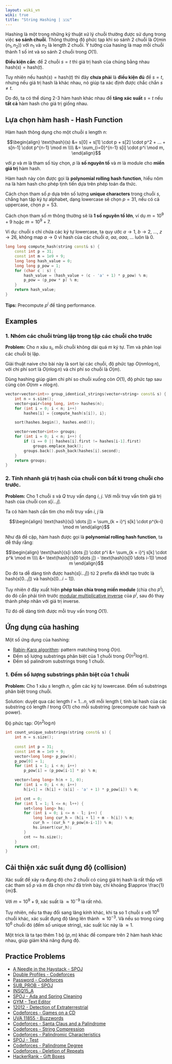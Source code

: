 ```yaml
---
layout: wiki_vn
wiki: true
title: "String Hashing | 🇻🇳"
---
```


Hashing là một trong những kỹ thuật xử lý chuỗi thường được sử dụng trong việc **so sánh chuỗi**. Thông thường độ phức tạp khi so sánh 2 chuỗi là $O(\min(n_1, n_2))$ với $n_1$ và $n_2$ là length 2 chuỗi. Ý tưởng của hasing là map mỗi chuỗi thành 1 số int và so sánh 2 chuỗi trong $O(1)$.

**Điều kiện cần**: để 2 chuỗi $s = t$ thì giá trị hash của chúng bằng nhau $\text{hash}(s) = \text{hash}(t)$.

Tuy nhiên nếu $\text{hash}(s) = \text{hash}(t)$ thì đây **chưa phải** là **điều kiện đủ** để $s = t$, nhưng nếu giá trị hash là khác nhau, nó giúp ta xác định được chắc chắn $s \neq t$.

Do đó, ta có thể dùng 2-3 hàm hash khác nhau để **tăng xác suất** $s = t$ nếu **tất cả** hàm hash cho giá trị giống nhau.

## Lựa chọn hàm hash - Hash Function

Hàm hash thông dụng cho một chuỗi $s$ length $n$:

$$\begin{align}
\text{hash}(s) &= s[0] + s[1] \cdot p + s[2] \cdot p^2 + ... + s[n-1] \cdot p^{n-1} \mod m \\\\
&= \sum_{i=0}^{n-1} s[i] \cdot p^i \mod m,
\end{align}$$


với $p$ và $m$ là tham số tùy chọn, $p$ là **số nguyên tố** và $m$ là module cho **miền giá trị** hàm hash.

Hàm hash này còn được gọi là **polynomial rolling hash function**, hiểu nôm na là hàm hash cho phép tịnh tiến dựa trên phép toán đa thức.

Cách chọn tham số $p$ dựa trên số lượng **unique characters** trong chuỗi $s$, chẳng hạn tập ký tự alphabet, dạng lowercase sẽ chọn $p = 31$, nếu có cả uppercase, chọn $p = 53$.

Cách chọn tham số $m$ thông thường sẽ là **1 số nguyên tố lớn**, ví dụ $m = 10^9+9$ hoặc $m = 10^9+7$.

Ví dụ: chuỗi $s$ chỉ chứa các ký tự lowercase, ta quy ước $a \rightarrow 1$, $b \rightarrow 2$, $\dots$, $z \rightarrow 26$, không map $a \rightarrow 0$ vì hash của các chuỗi $a$, $aa$, $aaa$, $\dots$ luôn là $0$.

```cpp
long long compute_hash(string const& s) {
    const int p = 31;
    const int m = 1e9 + 9;
    long long hash_value = 0;
    long long p_pow = 1;
    for (char c : s) {
        hash_value = (hash_value + (c - 'a' + 1) * p_pow) % m;
        p_pow = (p_pow * p) % m;
    }
    return hash_value;
}
```

**Tips:** Precompute $p^i$ để tăng performance.

## Examples

### 1. Nhóm các chuỗi trùng lặp trong tập các chuỗi cho trước

**Problem:** Cho $n$ xâu $s_i$, mỗi chuỗi không dài quá $m$ ký tự. Tìm và phân loại các chuỗi bị lặp.

Giải thuật naive cho bài này là sort lại các chuỗi, độ phức tạp $O(n m \log n)$, với chi phí sort là $O(n \log n)$ và chi phí so chuỗi là $O(m)$.

Dùng hashing giúp giảm chi phí so chuỗi xuống còn $O(1)$, độ phức tạp sau cùng còn $O(n m + n \log n)$.


```cpp
vector<vector<int>> group_identical_strings(vector<string> const& s) {
    int n = s.size();
    vector<pair<long long, int>> hashes(n);
    for (int i = 0; i < n; i++)
        hashes[i] = {compute_hash(s[i]), i};

    sort(hashes.begin(), hashes.end());

    vector<vector<int>> groups;
    for (int i = 0; i < n; i++) {
        if (i == 0 || hashes[i].first != hashes[i-1].first)
            groups.emplace_back();
        groups.back().push_back(hashes[i].second);
    }
    return groups;
}
```

### 2. Tính nhanh giá trị hash của chuỗi con bất kì trong chuỗi cho trước.

**Problem:** Cho 1 chuỗi $s$ và $Q$ truy vấn dạng $i$, $j$. Với mỗi truy vấn tính giá trị hash của chuỗi con $s [i \dots j]$. 

Ta có hàm hash cần tìm cho mỗi truy vấn $i$, $j$ là

$$\begin{align}
\text{hash}(s[i \dots j]) = \sum_{k = i}^j s[k] \cdot p^{k-i} \mod m
\end{align}$$


Như đã đề cập, hàm hash được gọi là **polynomial rolling hash function**, ta dễ thấy rằng:


$$\begin{align}
\text{hash}(s[i \dots j]) \cdot p^i &= \sum_{k = i}^j s[k] \cdot p^k \mod m \\\\
&= \text{hash}(s[0 \dots j]) - \text{hash}(s[0 \dots i-1]) \mod m
\end{align}$$


Do đó ta dễ dàng tính được $\text{hash}(s[i \dots j])$ từ 2 prefix đã khởi tạo trước là $\text{hash}(s[0 \dots j])$ và $\text{hash}(s[0 \dots i-1])$. 

Tuy nhiên ở đây xuất hiện **phép toán chia trong miền module** (chia cho $p^i$), do đó cần phải tính trước [modular multiplicative inverse](../../wiki/algebra/module-inverse) của $p^i$, sau đó thay thành phép nhân với giá trị inverse.

Từ đó dễ dàng tính được mỗi truy vấn trong $O(1)$.


## Ứng dụng của hashing

Một số ứng dụng của hashing:

* [Rabin-Karp algorithm](../string/rabin-karp): pattern matching trong $O(n)$.
* Đếm số lượng substrings phân biệt của 1 chuỗi trong $O(n^2 \log n)$.
* Đếm số palindrom substrings trong 1 chuỗi.

### 1. Đếm số lượng substrings phân biệt của 1 chuỗi

**Problem:** Cho 1 xâu $s$ length $n$, gồm các ký tự lowercase. Đếm số substrings phân biệt trong chuỗi.

Solution: duyệt qua các length $l = 1 \dots n$, với mỗi length $l$, tính lại hash của các substring có length $l$ trong $O(1)$ cho mỗi substring (precompute các hash và power). 

Độ phức tạp: $O(n^2 \log n)$


```cpp
int count_unique_substrings(string const& s) {
    int n = s.size();
    
    const int p = 31;
    const int m = 1e9 + 9;
    vector<long long> p_pow(n);
    p_pow[0] = 1;
    for (int i = 1; i < n; i++)
        p_pow[i] = (p_pow[i-1] * p) % m;

    vector<long long> h(n + 1, 0);
    for (int i = 0; i < n; i++)
        h[i+1] = (h[i] + (s[i] - 'a' + 1) * p_pow[i]) % m;

    int cnt = 0;
    for (int l = 1; l <= n; l++) {
        set<long long> hs;
        for (int i = 0; i <= n - l; i++) {
            long long cur_h = (h[i + l] + m - h[i]) % m;
            cur_h = (cur_h * p_pow[n-i-1]) % m;
            hs.insert(cur_h);
        }
        cnt += hs.size();
    }
    return cnt;
}
```

## Cải thiện xác suất đụng độ (collision)

Xác suất để xảy ra đụng độ cho 2 chuỗi có cùng giá trị hash là rất thấp với các tham số $p$ và $m$ đã chọn như đã trình bày, chỉ khoảng $\approx \frac{1}{m}$.


Với $m = 10^9 + 9$, xác suất là $\approx 10^{-9}$ là rất nhỏ.

Tuy nhiên, nếu ta thay đổi sang lăng kính khác, khi ta so 1 chuỗi $s$ với $10^6$ chuỗi khác, xác suất đụng độ tăng lên thành $\approx 10^{-3}$. Và nếu so trong cùng $10^6$ chuỗi đó (đếm số unique string), xác suất lúc này là $\approx 1$.

Một trick là ta tạo thêm 1 bộ $(p, m)$ khác để compare trên 2 hàm hash khác nhau, giúp giảm khả năng đụng độ.


## Practice Problems

* [A Needle in the Haystack - SPOJ](http://www.spoj.com/problems/NHAY/)
* [Double Profiles - Codeforces](http://codeforces.com/problemset/problem/154/C)
* [Password - Codeforces](http://codeforces.com/problemset/problem/126/B)
* [SUB_PROB - SPOJ](http://www.spoj.com/problems/SUB_PROB/)
* [INSQ15_A](https://www.codechef.com/problems/INSQ15_A)
* [SPOJ - Ada and Spring Cleaning](http://www.spoj.com/problems/ADACLEAN/)
* [GYM - Text Editor](http://codeforces.com/gym/101466/problem/E)
* [12012 - Detection of Extraterrestrial](https://uva.onlinejudge.org/index.php?option=onlinejudge&page=show_problem&problem=3163)
* [Codeforces - Games on a CD](http://codeforces.com/contest/727/problem/E)
* [UVA 11855 - Buzzwords](https://uva.onlinejudge.org/index.php?option=com_onlinejudge&Itemid=8&page=show_problem&problem=2955)
* [Codeforces - Santa Claus and a Palindrome](http://codeforces.com/contest/752/problem/D)
* [Codeforces - String Compression](http://codeforces.com/contest/825/problem/F)
* [Codeforces - Palindromic Characteristics](http://codeforces.com/contest/835/problem/D)
* [SPOJ - Test](http://www.spoj.com/problems/CF25E/)
* [Codeforces - Palindrome Degree](http://codeforces.com/contest/7/problem/D)
* [Codeforces - Deletion of Repeats](http://codeforces.com/contest/19/problem/C)
* [HackerRank - Gift Boxes](https://www.hackerrank.com/contests/womens-codesprint-5/challenges/gift-boxes)



